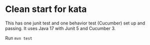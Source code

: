 # Clean start for kata
This has one junit test and one behavior test (Cucumber) set up and passing. It uses Java 17 with Junit 5 and Cucumber 3.

Run `mvn test`